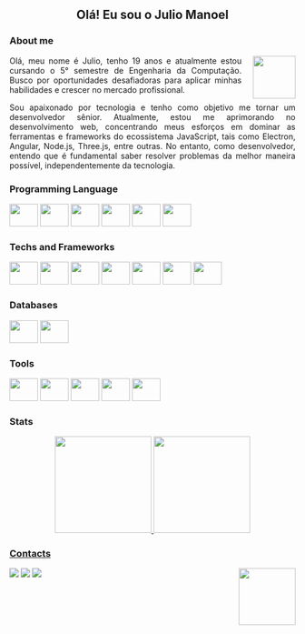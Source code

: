 <h2 align="center">Olá! Eu sou o Julio Manoel</h2>



### About me

<img align="right" src="https://i.gifer.com/XOsX.gif" width="75" style="margin-left:20px">

<p align="justify">Olá, meu nome é Julio, tenho 19 anos e atualmente estou cursando o 5° semestre de Engenharia da Computação. Busco por oportunidades desafiadoras para aplicar minhas habilidades e crescer no mercado profissional.</p>

<p align="justify">
Sou apaixonado por tecnologia e tenho como objetivo me tornar um desenvolvedor sênior. Atualmente, estou me aprimorando no desenvolvimento web, concentrando meus esforços em dominar as ferramentas e frameworks do ecossistema JavaScript, tais como Electron, Angular, Node.js, Three.js, entre outras. No entanto, como desenvolvedor, entendo que é fundamental saber resolver problemas da melhor maneira possível, independentemente da tecnologia.</p>

### Programming Language
<div>
  <img src="https://cdn.jsdelivr.net/gh/devicons/devicon/icons/javascript/javascript-plain.svg" height="40" width="50"/>
  <img src="https://cdn.jsdelivr.net/gh/devicons/devicon/icons/typescript/typescript-plain.svg" height="40" width="50"/>
  <img src="https://cdn.jsdelivr.net/gh/devicons/devicon/icons/php/php-plain.svg" height="40" width="50"/>
  <img src="https://cdn.jsdelivr.net/gh/devicons/devicon/icons/python/python-original.svg" height="40" width="50"/>
  <img src="https://cdn.jsdelivr.net/gh/devicons/devicon/icons/csharp/csharp-line.svg" height="40" width="50"/>
  <img src="https://cdn.jsdelivr.net/gh/devicons/devicon/icons/c/c-line.svg" height="40" width="50"/>
</div>

### Techs and Frameworks
<div>
  <img src="https://cdn.jsdelivr.net/gh/devicons/devicon/icons/firebase/firebase-plain-wordmark.svg" height="40" width="50"/>
  <img src="https://cdn.jsdelivr.net/gh/devicons/devicon/icons/docker/docker-original-wordmark.svg" height="40" width="50"/>
  <img src="https://cdn.jsdelivr.net/gh/devicons/devicon/icons/nodejs/nodejs-original.svg" height="40" width="50"/>
  <img src="https://cdn.jsdelivr.net/gh/devicons/devicon/icons/angularjs/angularjs-plain.svg" height="40" width="50"/>
  <img src="https://cdn.jsdelivr.net/gh/devicons/devicon/icons/threejs/threejs-original-wordmark.svg" height="40" width="50"/>
  <img src="https://cdn.jsdelivr.net/gh/devicons/devicon/icons/ionic/ionic-original.svg" height="40" width="50"/>
  <img src="https://cdn.jsdelivr.net/gh/devicons/devicon/icons/electron/electron-original.svg" height="40" width="50"/>
</div>

### Databases
<div>
  <img src="https://cdn.jsdelivr.net/gh/devicons/devicon/icons/mongodb/mongodb-original-wordmark.svg" height="40" width="50"/>
  <img src="https://cdn.jsdelivr.net/gh/devicons/devicon/icons/sqlite/sqlite-original.svg" height="40" width="50"/>
</div>

### Tools
<div>
  <img src="https://cdn.jsdelivr.net/gh/devicons/devicon/icons/vscode/vscode-original.svg" height="40" width="50"/>
  <img src="https://cdn.jsdelivr.net/gh/devicons/devicon/icons/git/git-plain.svg" height="40" width="50"/>
  <img src="https://cdn.jsdelivr.net/gh/devicons/devicon/icons/github/github-original.svg" height="40" width="50"/>
  <img src="https://cdn.jsdelivr.net/gh/devicons/devicon/icons/unity/unity-original.svg" height="40" width="50"/>
  <img src="https://cdn.jsdelivr.net/gh/devicons/devicon/icons/arduino/arduino-original-wordmark.svg" height="40" width="50"/>
</div>

### Stats
<div align="center">
  <a href="https://github.com/JulioManoel">
  <img height="170em" src="https://github-readme-stats.vercel.app/api?username=JulioManoel&show_icons=true&theme=dark&include_all_commits=true&count_private=true"/>
  <img height="170em" src="https://github-readme-stats.vercel.app/api/top-langs/?username=JulioManoel&layout=compact&langs_count=7&theme=dark"/>
</div>
  
### Contacts
<img src="https://media.tenor.com/d0GeOMz6_HwAAAAC/pikachu.gif" align="right" width="100">
<div>
  <a href = "mailto:juliobonow@gmail.com"><img src="https://img.shields.io/badge/-Gmail-%23333?style=for-the-badge&logo=gmail&logoColor=white" target="_blank"></a>
  <a href="https://www.linkedin.com/in/julio-manoel/" target="_blank"><img src="https://img.shields.io/badge/-LinkedIn-%230077B5?style=for-the-badge&logo=linkedin&logoColor=white" target="_blank"></a> 
  <a href="https://contate.me/JulioManoel" target="_blank"><img src="https://img.shields.io/badge/WhatsApp-25D366?style=for-the-badge&logo=whatsapp&logoColor=white" target="_blank"></a>
</div>
